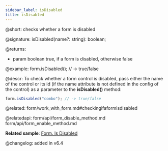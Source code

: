 ```yaml
---
sidebar_label: isDisabled
title: isDisabled
---          
```


@short: checks whether a form is disabled

@signature: isDisabled(name?: string): boolean;

@returns:
- param	boolean     true, if a form is disabled, otherwise false

@example:
form.isDisabled(); // -> true/false

@descr:
To check whether a form control is disabled, pass either the name of the control or its id (if the name attribute is not defined in the config of the control) as a parameter to the **isDisabled()** method:

~~~js
form.isDisabled("combo"); // -> true/false
~~~

@related: form/work_with_form.md#checkingifaformisdisabled

@relatedapi: form/api/form_disable_method.md
form/api/form_enable_method.md

**Related sample**: [Form. Is Disabled](https://snippet.dhtmlx.com/lthu8p6p)

@changelog: added in v6.4
